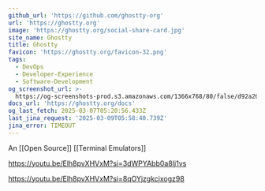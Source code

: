 ```yaml
---
github_url: 'https://github.com/ghostty-org'
url: 'https://ghostty.org'
image: 'https://ghostty.org/social-share-card.jpg'
site_name: Ghostty
title: Ghostty
favicon: 'https://ghostty.org/favicon-32.png'
tags:
  - DevOps
  - Developer-Experience
  - Software-Development
og_screenshot_url: >-
  https://og-screenshots-prod.s3.amazonaws.com/1366x768/80/false/d92a20acd486acdbe6a150ad75bd9948e99e11d308d7601463be8a2320f8f8dc.jpeg
docs_url: 'https://ghostty.org/docs'
og_last_fetch: 2025-03-07T05:20:56.433Z
last_jina_request: '2025-03-09T05:58:40.739Z'
jina_error: TIMEOUT
---
```

An [[Open Source]] [[Terminal Emulators]]

https://youtu.be/Elh8pvXHVxM?si=3dWPYAbb0a8Ij1vs

https://youtu.be/Elh8pvXHVxM?si=8qOYjzgkcjxogz98
